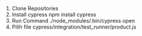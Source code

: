 1. Clone Repositories
2. Install cypress npm install cypress
3. Run Command ./node_modules/.bin/cypress open
4. Pilih file cypress/integration/test_runner/product.js